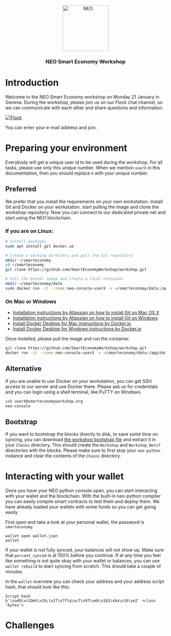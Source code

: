 <p align="center">
  <img src="https://neo-cdn.azureedge.net/images/neo-logo/144.png" width="144px;" alt="NEO">
</p>

<h3 align="center">NEO Smart Economy Workshop</h3>

# Introduction

Welcome to the NEO Smart Economy workshop on Monday 21 January in Geneva. During the workshop, please join us on our Flock chat channel, so we can communicate with each other and share questions and information.

[![Flock](http://static.flock.co/flock/images/flocklogo.png)](https://smarteconomy.flock.com/)

You can enter your e-mail address and join.

# Preparing your environment

Everybody will get a unique user id to be used during the workshop. For all tasks, please use only this unique number. When we mention `userX` in this documentation, then you should replace `X` with your unique number.

## Preferred

We prefer that you install the requirements on your own workstation. Install Git and Docker on your workstation, start pulling the image and clone the workshop repository. Now you can connect to our dedicated private net and start using the NEO blockchain.

### If you are on Linux:

```bash
# Install packages
sudo apt install git docker.io

# Create a working directory and pull the Git repository
mkdir ~/smarteconomy
cd ~/smarteconomy
git clone https://github.com/SmartEconomyWorkshop/workshop.git

# Pull the Docker image and create a local container
mkdir ~/smarteconomy/data
sudo docker run -it --name neo-console-userX -v ~/smarteconomy/data:/app/data --restart=unless-stopped smarteconomyworkshop/neo-python:userX
```

### On Mac or Windows

* [Installation instructions by Atlassian on how to install Git on Mac OS X](https://www.atlassian.com/git/tutorials/install-git#mac-os-x)
* [Installation instructions by Atlassian on how to install Git on Windows](https://www.atlassian.com/git/tutorials/install-git#windows)
* [Install Docker Desktop for Mac instructions by Docker.io](https://docs.docker.com/docker-for-mac/install/)
* [Install Docker Desktop for Windows instructions by Docker.io](https://docs.docker.com/docker-for-windows/install/)

Once installed, please pull the image and run the container.

```bash
git clone https://github.com/SmartEconomyWorkshop/workshop.git
docker run -it --name neo-console-userX -v ~/smarteconomy/data:/app/data --restart=unless-stopped smarteconomyworkshop/neo-python:userX
```

## Alternative

If you are unable to use Docker on your workstation, you can get SSH access to our server and use Docker there. Please ask us for credentials and you can login using a shell terminal, like PuTTY on Windows.

```bash
ssh userX@smarteconomyworkshop.org
neo-console
```

## Bootstrap

If you want to bootstrap the blocks directly to disk, to save some time on syncing, you can download [the workshop bootstrap file](https://static.smarteconomyworkshop.org/bootstrap.tar.gz) and extract it in your `Chains` directory. This should create the `Workshop` and `Workshop_Notif` directories with the blocks. Please make sure to first stop your `neo-python` instance and clear the contents of the `Chains` directory.

# Interacting with your wallet

Once you have your NEO python console open, you can start interacting with your wallet and the blockchain. With the built-in neo-python compiler you can easily compile smart contracts to test them and deploy them. We have already loaded your wallets with some funds so you can get going easily.

  First open and take a look at your personal wallet, the password is `smarteconomy`

```
wallet open wallet.json
wallet
```

If your wallet is not fully synced, your balances will not show up. Make sure that `percent_synced` is at 100% before you continue. If at any time you feel like something is not quite okay with your wallet or balances, you can use `wallet rebuild` to start syncing from scratch. This should take a couple of minutes.

  In the `wallet` overview you can check your address and your address script hash, that should look like this:

```
Script hash b'\xadU\xc1QmV\x19;\x17\x7flq\xc7\x97\xeb\x18J\xba\x16\xe2' <class 'bytes'>
```

# Challenges

